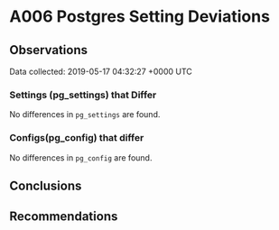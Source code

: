 # A006 Postgres Setting Deviations #

## Observations ##
Data collected: 2019-05-17 04:32:27 +0000 UTC  

### Settings (pg_settings) that Differ ###

No differences in `pg_settings` are found.

### Configs(pg_config) that differ ###

No differences in `pg_config` are found.



## Conclusions ##


## Recommendations ##

